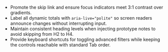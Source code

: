 - Promote the skip link and ensure focus indicators meet 3:1 contrast over gradients.
- Label all dynamic totals with `aria-live="polite"` so screen readers announce changes without interrupting input.
- Maintain consistent heading levels when injecting prototype notes to avoid skipping from H2 to H4.
- Provide keyboard shortcuts for toggling advanced filters while keeping the controls reachable with standard Tab order.
